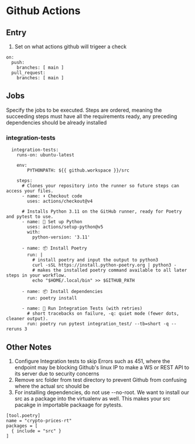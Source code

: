 # Github Actions

## Entry

1. Set on what actions github will trigeer a check
```
on:
  push:
    branches: [ main ]
  pull_request:
    branches: [ main ]
```

## Jobs
Specify the jobs to be executed. Steps are ordered, meaning the succeeding steps
must have all the requirements ready, any preceding dependencies should be already
installed
### integration-tests
```
  integration-tests:
    runs-on: ubuntu-latest
    
    env:
        PYTHONPATH: ${{ github.workspace }}/src

    steps:
      # Clones your repository into the runner so future steps can access your files.
      - name: ⬇️ Checkout code
        uses: actions/checkout@v4

      # Installs Python 3.11 on the GitHub runner, ready for Poetry and pytest to use.
      - name: 🐍 Set up Python
        uses: actions/setup-python@v5
        with:
          python-version: '3.11'

      - name: 📦 Install Poetry
        run: |
          # install poetry and input the output to python3
          curl -sSL https://install.python-poetry.org | python3 -
          # makes the installed poetry command available to all later steps in your workflow.
          echo "$HOME/.local/bin" >> $GITHUB_PATH

      - name: 📦 Install dependencies
        run: poetry install

      - name: 🧪 Run Integration Tests (with retries)
        # short tracebacks on failure, -q: quiet mode (fewer dots, cleaner output).
        run: poetry run pytest integration_test/ --tb=short -q --reruns 3

```


## Other Notes
1. Configure Integration tests to skip Errors such as 451, where the endpoint may
be blocking Github's linux IP to make a WS or REST API to its server due to security concerns
2. Remove src folder from test directory to prevent Github from confusing where the actual
src should be
3. For installing dependencies, do not use --no-root. We want to install our src as a package into
the virtualenv as well. This makes your src pacakge in importable packaage for pytests.
```
[tool.poetry]
name = "crypto-prices-rt"
packages = [
  { include = "src" }
]
```

